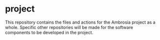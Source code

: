 # project

This repository contains the files and actions for the Ambrosia project as a whole.
Specific other repositories will be made for the software components to be developed in the project.
